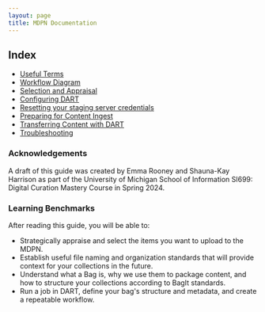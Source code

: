 ```yaml
---
layout: page
title: MDPN Documentation
---
```


## Index
- [Useful Terms](./useful-terms)
- [Workflow Diagram](./assets/images/Content_Ingest_Workflow.png)
- [Selection and Appraisal](./selection-and-appraisal)
- [Configuring DART](./configuring-dart)
- [Resetting your staging server credentials](./password-reset.md)
- [Preparing for Content Ingest](./preparing-for-content-ingest)
- [Transferring Content with DART](./transferring-content-with-dart)
- [Troubleshooting](./troubleshooting)

### Acknowledgements
A draft of this guide was created by Emma Rooney and Shauna-Kay Harrison as part of the University of Michigan School of Information SI699: Digital Curation Mastery Course in Spring 2024.

### Learning Benchmarks
After reading this guide, you will be able to:
- Strategically appraise and select the items you want to upload to the MDPN.
- Establish useful file naming and organization standards that will provide context for your collections in the future.
- Understand what a Bag is, why we use them to package content, and how to structure your collections according to BagIt standards.
- Run a job in DART, define your bag's structure and metadata, and create a repeatable workflow.